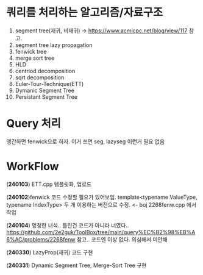 # 쿼리를 처리하는 알고리즘/자료구조 #
1. segment tree(재귀, 비재귀) -> https://www.acmicpc.net/blog/view/117 참고. 
2. segment tree lazy propagation
3. fenwick tree 
4. merge sort tree
5. HLD
6. centriod decomposition
7. sqrt decomposition
8. Euler-Tour-Technique(ETT)
9. Dymanic Segment Tree
10. Persistant Segment Tree

# Query 처리 #
앵간하면 fenwick으로 하자. 이거 쓰면 seg, lazyseg 이런거 필요 없음 

# WorkFlow #
(**240103**) ETT.cpp 템플릿화, 업로드

(**240102**)fenwick 코드 수정할 필요가 있어보임. template<typename ValueType, typename IndexType> 두 개 이용하는 버전으로 수정. <- boj 2268fenw.cpp 에서 작업

(**240104**) 멍청한 녀석.. 틀린건 코드가 아니라 너였다.. https://github.com/2e2guk/ToolBox/tree/main/query%EC%B2%98%EB%A6%AC/problems/2268fenw 참고.. 코드엔 이상 없다. 의심해서 미안해

(**240330**) LazyProp(재귀) 코드 구현

(**240331**) Dynamic Segment Tree, Merge-Sort Tree 구현

